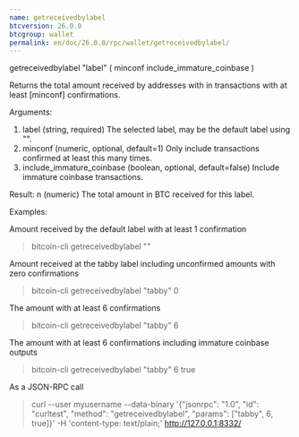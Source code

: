 ```yaml
---
name: getreceivedbylabel
btcversion: 26.0.0
btcgroup: wallet
permalink: en/doc/26.0.0/rpc/wallet/getreceivedbylabel/
---
```


getreceivedbylabel "label" ( minconf include_immature_coinbase )

Returns the total amount received by addresses with <label> in transactions with at least [minconf] confirmations.

Arguments:
1. label                        (string, required) The selected label, may be the default label using "".
2. minconf                      (numeric, optional, default=1) Only include transactions confirmed at least this many times.
3. include_immature_coinbase    (boolean, optional, default=false) Include immature coinbase transactions.

Result:
n    (numeric) The total amount in BTC received for this label.

Examples:

Amount received by the default label with at least 1 confirmation
> bitcoin-cli getreceivedbylabel ""

Amount received at the tabby label including unconfirmed amounts with zero confirmations
> bitcoin-cli getreceivedbylabel "tabby" 0

The amount with at least 6 confirmations
> bitcoin-cli getreceivedbylabel "tabby" 6

The amount with at least 6 confirmations including immature coinbase outputs
> bitcoin-cli getreceivedbylabel "tabby" 6 true

As a JSON-RPC call
> curl --user myusername --data-binary '{"jsonrpc": "1.0", "id": "curltest", "method": "getreceivedbylabel", "params": ["tabby", 6, true]}' -H 'content-type: text/plain;' http://127.0.0.1:8332/


